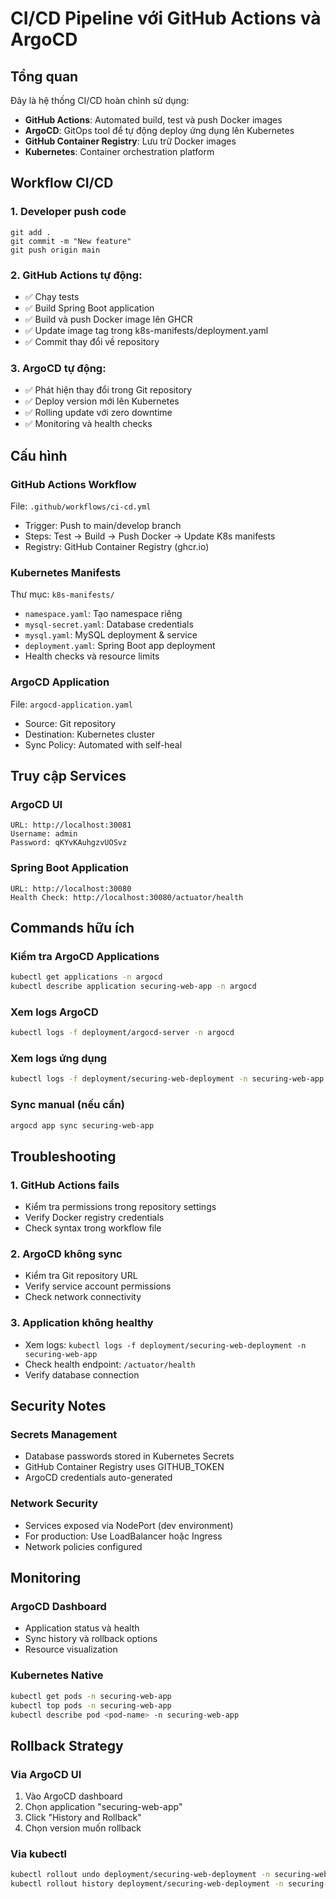 # CI/CD Pipeline với GitHub Actions và ArgoCD

## Tổng quan
Đây là hệ thống CI/CD hoàn chỉnh sử dụng:
- **GitHub Actions**: Automated build, test và push Docker images
- **ArgoCD**: GitOps tool để tự động deploy ứng dụng lên Kubernetes
- **GitHub Container Registry**: Lưu trữ Docker images
- **Kubernetes**: Container orchestration platform

## Workflow CI/CD

### 1. Developer push code
```
git add .
git commit -m "New feature"
git push origin main
```

### 2. GitHub Actions tự động:
- ✅ Chạy tests
- ✅ Build Spring Boot application
- ✅ Build và push Docker image lên GHCR
- ✅ Update image tag trong k8s-manifests/deployment.yaml
- ✅ Commit thay đổi về repository

### 3. ArgoCD tự động:
- ✅ Phát hiện thay đổi trong Git repository
- ✅ Deploy version mới lên Kubernetes
- ✅ Rolling update với zero downtime
- ✅ Monitoring và health checks

## Cấu hình

### GitHub Actions Workflow
File: `.github/workflows/ci-cd.yml`
- Trigger: Push to main/develop branch
- Steps: Test → Build → Push Docker → Update K8s manifests
- Registry: GitHub Container Registry (ghcr.io)

### Kubernetes Manifests
Thư mục: `k8s-manifests/`
- `namespace.yaml`: Tạo namespace riêng
- `mysql-secret.yaml`: Database credentials
- `mysql.yaml`: MySQL deployment & service
- `deployment.yaml`: Spring Boot app deployment
- Health checks và resource limits

### ArgoCD Application
File: `argocd-application.yaml`
- Source: Git repository
- Destination: Kubernetes cluster
- Sync Policy: Automated with self-heal

## Truy cập Services

### ArgoCD UI
```
URL: http://localhost:30081
Username: admin
Password: qKYvKAuhgzvUOSvz
```

### Spring Boot Application
```
URL: http://localhost:30080
Health Check: http://localhost:30080/actuator/health
```

## Commands hữu ích

### Kiểm tra ArgoCD Applications
```bash
kubectl get applications -n argocd
kubectl describe application securing-web-app -n argocd
```

### Xem logs ArgoCD
```bash
kubectl logs -f deployment/argocd-server -n argocd
```

### Xem logs ứng dụng
```bash
kubectl logs -f deployment/securing-web-deployment -n securing-web-app
```

### Sync manual (nếu cần)
```bash
argocd app sync securing-web-app
```

## Troubleshooting

### 1. GitHub Actions fails
- Kiểm tra permissions trong repository settings
- Verify Docker registry credentials
- Check syntax trong workflow file

### 2. ArgoCD không sync
- Kiểm tra Git repository URL
- Verify service account permissions
- Check network connectivity

### 3. Application không healthy
- Xem logs: `kubectl logs -f deployment/securing-web-deployment -n securing-web-app`
- Check health endpoint: `/actuator/health`
- Verify database connection

## Security Notes

### Secrets Management
- Database passwords stored in Kubernetes Secrets
- GitHub Container Registry uses GITHUB_TOKEN
- ArgoCD credentials auto-generated

### Network Security
- Services exposed via NodePort (dev environment)
- For production: Use LoadBalancer hoặc Ingress
- Network policies configured

## Monitoring

### ArgoCD Dashboard
- Application status và health
- Sync history và rollback options
- Resource visualization

### Kubernetes Native
```bash
kubectl get pods -n securing-web-app
kubectl top pods -n securing-web-app
kubectl describe pod <pod-name> -n securing-web-app
```

## Rollback Strategy

### Via ArgoCD UI
1. Vào ArgoCD dashboard
2. Chọn application "securing-web-app"
3. Click "History and Rollback"
4. Chọn version muốn rollback

### Via kubectl
```bash
kubectl rollout undo deployment/securing-web-deployment -n securing-web-app
kubectl rollout history deployment/securing-web-deployment -n securing-web-app
```